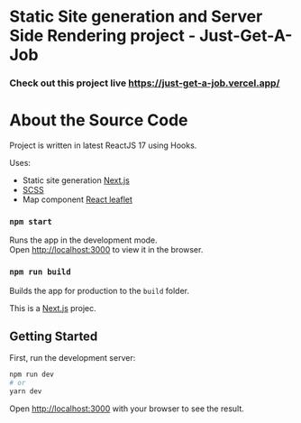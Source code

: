 # Static Site generation and Server Side Rendering project - Just-Get-A-Job

<ima src="https://github.com/aciura/just-join-corpo/blob/main/just-get-a-job-pixel-2xl.jpg" alt='View on a Pixel-2-XL of the Just-Get-A-Job project' width='200' />

### Check out this project live https://just-get-a-job.vercel.app/

# About the Source Code

Project is written in latest ReactJS 17 using Hooks.

Uses:

- Static site generation [Next.js](https://nextjs.org/)
- [SCSS](https://sass-lang.com/)
- Map component [React leaflet](https://react-leaflet.js.org/)

### `npm start`

Runs the app in the development mode.<br />
Open [http://localhost:3000](http://localhost:3000) to view it in the browser.

### `npm run build`

Builds the app for production to the `build` folder.<br />

This is a [Next.js](https://nextjs.org/) projec.

## Getting Started

First, run the development server:

```bash
npm run dev
# or
yarn dev
```

Open [http://localhost:3000](http://localhost:3000) with your browser to see the result.
